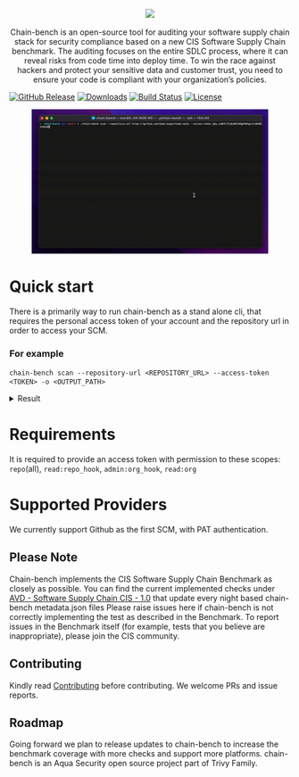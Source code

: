 <p align="center">
  <img src="docs/imgs/banner.png">
</p>

<p align="center">
Chain-bench is an open-source tool for auditing your software supply chain stack for security compliance based on a new CIS Software Supply Chain benchmark.
The auditing focuses on the entire SDLC process, where it can reveal risks from code time into deploy time. To win the race against hackers and protect your sensitive data and customer trust, you need to ensure your code is compliant with your organization’s policies.
</p>

[![GitHub Release][release-img]][release]
[![Downloads][download]][release]
[![Build Status](https://github.com/aquasecurity/chain-bench/workflows/Build/badge.svg?branch=main)](https://github.com/aquasecurity/chain-bench/actions)
[![License](https://img.shields.io/badge/License-Apache%202.0-blue.svg)](https://github.com/aquasecurity/chain-bench/blob/main/LICENSE)

[download]: https://img.shields.io/github/downloads/aquasecurity/chain-bench/total?logo=github
[release-img]: https://img.shields.io/github/release/aquasecurity/chain-bench.svg?logo=github
[release]: https://github.com/aquasecurity/chain-bench/releases


<figure style="text-aligh: center">
  <img src="docs/imgs/demo.gif" width="1000" alt="Vulnerability Detection">
</figure>

# Quick start
There is a primarily way to run chain-bench as a stand alone cli, that requires the personal access token of your account and the repository url in order to access your SCM.

### For example 
```
chain-bench scan --repository-url <REPOSITORY_URL> --access-token <TOKEN> -o <OUTPUT_PATH>
```

<details>
<summary>Result</summary>

```
2022-06-13 15:22:18 INF 🚩	Fetch Starting
2022-06-13 15:22:19 INF 🏢	Fetching Organization Settings Finished
2022-06-13 15:22:29 INF 🛢️	Fetching Repository Settings Finished
2022-06-13 15:22:29 INF 🌱	Fetching Branch Protection Settings Finished
2022-06-13 15:22:29 INF 👫	Fetching Members Finished
2022-06-13 15:22:31 INF 🔧	Fetching Pipelines Finished
2022-06-13 15:22:31 INF 🏁	Fetch succeeded
   ID                                                 Name                                                Result                  Reason                 
-------- ----------------------------------------------------------------------------------------------- -------- ---------------------------------------
 1.1.3    Ensure any change to code receives approval of two strongly authenticated users                 Passed                                         
 1.1.4    Ensure previous approvals are dismissed when updates are introduced to a code change proposal   Failed                                         
 1.1.5    Ensure that there are restrictions on who can dismiss code change reviews                       Failed                                         
 1.1.6    Ensure code owners are set for extra sensitive code or configuration                            Failed                                         
 1.1.8    Ensure inactive branches are reviewed and removed periodically                                  Failed   20 inactive branches                  
 1.1.9    Ensure all checks have passed before the merge of new code                                      Passed                                         
 1.1.10   Ensure open git branches are up to date before they can be merged into codebase                 Passed                                         
 1.1.11   Ensure all open comments are resolved before allowing to merge code changes                     Passed                                         
 1.1.12   Ensure verifying signed commits of new changes before merging                                   Failed                                         
 1.1.13   Ensure linear history is required                                                               Passed                                         
 1.1.14   Ensure branch protection rules are enforced on administrators                                   Failed                                         
 1.1.15   Ensure pushing of new code is restricted to specific individuals or teams                       Passed                                         
 1.1.16   Ensure force pushes code to branches is denied                                                  Failed                                         
 1.1.17   Ensure branch deletions are denied                                                              Failed                                         
 1.2.1    Ensure all public repositories contain a SECURITY.md file                                       Failed                                         
 1.2.2    Ensure repository creation is limited to specific members                                       Failed                                         
 1.2.3    Ensure repository deletion is limited to specific members                                       Passed                                         
 1.2.4    Ensure issue deletion is limited to specific members                                            Passed                                         
 1.3.1    Ensure inactive users are reviewed and removed periodically                                     Failed   22 inactive users                     
 1.3.3    Ensure minimum admins are set for the organization                                              Passed                                         
 1.3.5    Ensure the organization is requiring members to use MFA                                         Passed                                         
 1.3.7    Ensure 2 admins are set for each repository                                                     Failed                                         
 1.3.8    Ensure strict base permissions are set for repositories                                         Passed                                         
 1.3.9    Ensure an organization's identity is confirmed with a Verified badge                            Failed                                         
 2.3.1    Ensure all build steps are defined as code                                                      Failed   No build job was found in pipelines   
 2.3.5    Ensure access to the build process's triggering is minimized                                    Passed                                         
 2.3.7    Ensure pipelines are automatically scanned for vulnerabilities                                  Passed                                         
 2.3.8    Ensure scanners are in place to identify and prevent sensitive data in pipeline files           Failed   Repository is not scanned for secrets 
 2.4.2    Ensure all external dependencies used in the build process are locked                           Failed   16 task(s) are not pinned             
 2.4.6    Ensure pipeline steps produce an SBOM                                                           Passed                                         
 3.1.7    Ensure dependencies are pinned to a specific, verified version                                  Failed   16 dependenc(ies) are not pinned      
 3.2.2    Ensure packages are automatically scanned for known vulnerabilities                             Passed                                         
 3.2.3    Ensure packages are automatically scanned for license implications                              Passed                                         
 4.2.3    Ensure user's access to the package registry utilizes MFA                                       Passed                                         
 4.2.5    Ensure anonymous access to artifacts is revoked                                                 Passed                                         
 4.3.4    Ensure webhooks of the package registry are secured                                             Passed                                         
-------- ----------------------------------------------------------------------------------------------- -------- ---------------------------------------
 Total Passed Rules: 19 out of 36                                                                                                                        
2022-06-13 15:22:31 INF Scan completed: 13.108s
```
</details>

# Requirements
It is required to provide an access token with permission to these scopes: `repo`(all), `read:repo_hook`, `admin:org_hook`, `read:org`

# Supported Providers
 We currently support Github as the first SCM, with PAT authentication.

## Please Note
Chain-bench implements the CIS Software Supply Chain Benchmark as closely as possible.
You can find the current implemented checks under [AVD - Software Supply Chain CIS - 1.0](https://avd.aquasec.com/compliance/softwaresupplychain/cis-1.0/) that update every night based chain-bench metadata.json files
Please raise issues here if chain-bench is not correctly implementing the test as described in the Benchmark. To report issues in the Benchmark itself (for example, tests that you believe are inappropriate), please join the CIS community.

## Contributing
Kindly read [Contributing](CONTRIBUTING.md) before contributing. 
We welcome PRs and issue reports.

## Roadmap
Going forward we plan to release updates to chain-bench to increase the benchmark coverage with more checks and support more platforms.
chain-bench is an Aqua Security open source project part of Trivy Family.
